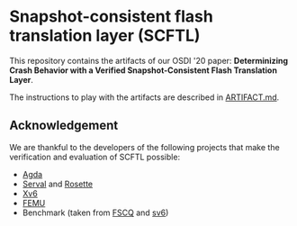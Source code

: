 # Snapshot-consistent flash translation layer (SCFTL)

This repository contains the artifacts of our OSDI '20 paper: **Determinizing Crash Behavior with a Verified Snapshot-Consistent Flash Translation Layer**.

The instructions to play with the artifacts are described in [ARTIFACT.md](ARTIFACT.md).

## Acknowledgement

We are thankful to the developers of the following projects that make the verification and evaluation of SCFTL possible:

* [Agda](https://github.com/agda/agda)
* [Serval](https://github.com/uw-unsat/serval) and [Rosette](https://github.com/emina/rosette)
* [Xv6](https://github.com/mit-pdos/xv6-public)
* [FEMU](https://github.com/ucare-uchicago/femu)
* Benchmark (taken from [FSCQ](https://github.com/mit-pdos/fscq) and [sv6](https://github.com/aclements/sv6))

